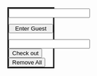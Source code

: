<html>
<head>
  <style>
    #first{
      border-style:solid;
      width:20%;
    }
    
    #user{
      width:100%;
    }
    #enter{
      width:100%;\
      height:10%;
    }
    
  </style>


</head>
<body>
  <div id="first">
  <input type= "text" id="user">

  <button id="enter" onclick="enterGuest()">Enter Guest</button>
  <ol></ol>
  <p id="full"></p>
  <input type="text" id="remove">
  <button onclick ="removeGuest()">Check out</button>
  <button onclick="removeAll()">Remove All</button>
  </div>
  
 
  
  <script>
  var list = document.getElementsByTagName('li').length;
  function enterGuest(){
    if(document.getElementsByTagName('li').length > 3){
    var full = document.getElementById("full").innerHTML="Room is full";
    return;
    
  }
    else if(document.getElementById("user").value.length === 0){
      var full = window.alert("Please enter a guest")

  }
    else {
    var list = document.getElementsByTagName('li').length;
  
    var newList = document.createElement("li");
    var x = document.createTextNode(document.getElementById("user").value);
    newList.appendChild(x);
    var position = document.getElementsByTagName("ol")[0];
    position.appendChild(newList);
    var y = document.getElementById("user").value ="";
    }
  }
  function removeGuest(){
    if(document.getElementsByTagName('li').length > 3){
      var full = document.getElementById("full").value= "";
      var userNum = document.getElementById("remove").value;
      var child = document.getElementsByTagName("li")[userNum-1];
      var parent = child.parentNode;
      parent.removeChild(child);
    }
    else {
         //I will get the value of the Rem
        var userNum = document.getElementById("remove").value;
        //I will convert it to ta number
        //I will get the child based on the number
        var child = document.getElementsByTagName("li")[userNum-1];
        //I will get the parent of the child
        var parent = child.parentNode;
        //I will remove the child from the parent
        parent.removeChild(child);
      }
      
  }
  function removeAll(){
    document.getElementsByTagName("ol") =[""];
    
  }
  
  
  
  </script>
</body>
</html>
